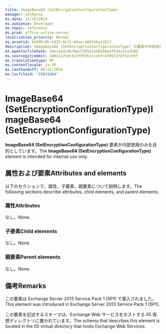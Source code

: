 ```yaml
---
title: ImageBase64 (SetEncryptionConfigurationType)
manager: sethgros
ms.date: 11/16/2014
ms.audience: Developer
ms.topic: reference
ms.prod: office-online-server
localization_priority: Normal
ms.assetid: 64905c0b-b923-4e31-84aa-e687eba31b17
description: ImageBase64 (SetEncryptionConfigurationType) の要素が内部使用のみを目的としています。
ms.openlocfilehash: 3deca2419b70ac530581bd0160a3f63ea32a359d
ms.sourcegitcommit: 34041125dc8c5f993b21cebfc4f8b72f0fd2cb6f
ms.translationtype: MT
ms.contentlocale: ja-JP
ms.lasthandoff: 06/25/2018
ms.locfileid: "19831884"
---
```

# <a name="imagebase64-setencryptionconfigurationtype"></a><span data-ttu-id="9ca26-103">ImageBase64 (SetEncryptionConfigurationType)</span><span class="sxs-lookup"><span data-stu-id="9ca26-103">ImageBase64 (SetEncryptionConfigurationType)</span></span>

<span data-ttu-id="9ca26-104">**ImageBase64 (SetEncryptionConfigurationType)** 要素が内部使用のみを目的としています。</span><span class="sxs-lookup"><span data-stu-id="9ca26-104">The **ImageBase64 (SetEncryptionConfigurationType)** element is intended for internal use only.</span></span> 

## <a name="attributes-and-elements"></a><span data-ttu-id="9ca26-105">属性および要素</span><span class="sxs-lookup"><span data-stu-id="9ca26-105">Attributes and elements</span></span>

<span data-ttu-id="9ca26-106">以下のセクションで、属性、子要素、親要素について説明します。</span><span class="sxs-lookup"><span data-stu-id="9ca26-106">The following sections describe attributes, child elements, and parent elements.</span></span>
  
### <a name="attributes"></a><span data-ttu-id="9ca26-107">属性</span><span class="sxs-lookup"><span data-stu-id="9ca26-107">Attributes</span></span>

<span data-ttu-id="9ca26-108">なし。</span><span class="sxs-lookup"><span data-stu-id="9ca26-108">None.</span></span>
  
### <a name="child-elements"></a><span data-ttu-id="9ca26-109">子要素</span><span class="sxs-lookup"><span data-stu-id="9ca26-109">Child elements</span></span>

<span data-ttu-id="9ca26-110">なし。</span><span class="sxs-lookup"><span data-stu-id="9ca26-110">None.</span></span>
  
### <a name="parent-elements"></a><span data-ttu-id="9ca26-111">親要素</span><span class="sxs-lookup"><span data-stu-id="9ca26-111">Parent elements</span></span>

<span data-ttu-id="9ca26-112">なし。</span><span class="sxs-lookup"><span data-stu-id="9ca26-112">None.</span></span>
  
## <a name="remarks"></a><span data-ttu-id="9ca26-113">備考</span><span class="sxs-lookup"><span data-stu-id="9ca26-113">Remarks</span></span>

<span data-ttu-id="9ca26-114">この要素は Exchange Server 2013 Service Pack 1 (SP1) で導入されました。</span><span class="sxs-lookup"><span data-stu-id="9ca26-114">This element was introduced in Exchange Server 2013 Service Pack 1 (SP1).</span></span>
  
<span data-ttu-id="9ca26-115">この要素を記述するスキーマは、Exchange Web サービスをホストする IIS 仮想ディレクトリに置かれています。</span><span class="sxs-lookup"><span data-stu-id="9ca26-115">The schema that describes this element is located in the IIS virtual directory that hosts Exchange Web Services.</span></span>
  

